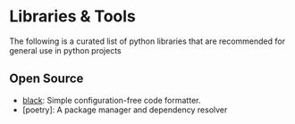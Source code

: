 # Libraries & Tools

The following is a curated list of python libraries that are recommended for 
general use in python projects

## Open Source

- [black]: Simple configuration-free code formatter.
- [poetry]: A package manager and dependency resolver


[black]: https://github.com/psf/black
